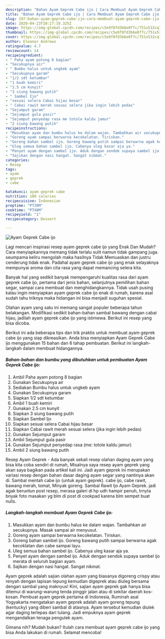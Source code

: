 ```yaml
---
description: "Bahan Ayam Geprek Cabe ijo | Cara Membuat Ayam Geprek Cabe ijo Yang Bikin Ngiler"
title: "Bahan Ayam Geprek Cabe ijo | Cara Membuat Ayam Geprek Cabe ijo Yang Bikin Ngiler"
slug: 197-bahan-ayam-geprek-cabe-ijo-cara-membuat-ayam-geprek-cabe-ijo-yang-bikin-ngiler
date: 2020-04-23T10:17:19.325Z
image: https://img-global.cpcdn.com/recipes/c5e9f8fd3b6e0f7c/751x532cq70/ayam-geprek-cabe-ijo-foto-resep-utama.jpg
thumbnail: https://img-global.cpcdn.com/recipes/c5e9f8fd3b6e0f7c/751x532cq70/ayam-geprek-cabe-ijo-foto-resep-utama.jpg
cover: https://img-global.cpcdn.com/recipes/c5e9f8fd3b6e0f7c/751x532cq70/ayam-geprek-cabe-ijo-foto-resep-utama.jpg
author: Eleanor Andrews
ratingvalue: 4.7
reviewcount: 14
recipeingredient:
- " Paha ayam potong 8 bagian"
- "Secukupnya air"
- " Bumbu halus untuk ungkeb ayam"
- "Secukupnya garam"
- "1/2 sdt ketumbar"
- "1 buah kemiri"
- "2.5 cm kunyit"
- "3 siung bawang putih"
- " Sambel Ijo"
- "sesuai selera Cabai hijau besar"
- " Cabai rawit merah sesuai selera jika ingin lebih pedas"
- "Sejumput garam"
- "Sejumput gula pasir"
- "Sejumput penyedap rasa me totole kaldu jamur"
- "2 siung bawang putih"
recipeinstructions:
- "Masukkan ayam dan bumbu halus ke dalam wajan. Tambahkan air secukupnya. Masak sampai air menyusut."
- "Goreng ayam sampai berwarna kecokelatan. Tiriskan."
- "Goreng bahan sambel ijo. Goreng bawang putih sampai berwarna agak kecoklatan dan cabe sampai layu."
- "Uleg semua bahan sambel ijo. Cabenya uleg kasar aja ya."
- "Penyet ayam dengan sambel ijo. Aduk dengan sendok supaya sambel ijo merata di seluruh bagian ayam."
- "Sajikan dengan nasi hangat. Sangat nikmat."
categories:
- Resep
tags:
- ayam
- geprek
- cabe

katakunci: ayam geprek cabe 
nutrition: 109 calories
recipecuisine: Indonesian
preptime: "PT30M"
cooktime: "PT48M"
recipeyield: "1"
recipecategory: Dessert

---
```



![Ayam Geprek Cabe ijo](https://img-global.cpcdn.com/recipes/c5e9f8fd3b6e0f7c/751x532cq70/ayam-geprek-cabe-ijo-foto-resep-utama.jpg)

Lagi mencari inspirasi resep ayam geprek cabe ijo yang Enak Dan Mudah? Cara menyiapkannya memang tidak terlalu sulit namun tidak gampang juga. seumpama keliru mengolah maka hasilnya Tidak Memuaskan dan justru cenderung tidak enak. Padahal ayam geprek cabe ijo yang enak selayaknya mempunyai aroma dan cita rasa yang dapat memancing selera kita.

Banyak hal yang sedikit banyak mempengaruhi kualitas rasa dari ayam geprek cabe ijo, pertama dari jenis bahan, selanjutnya pemilihan bahan segar, sampai cara membuat dan menghidangkannya. Tidak usah pusing kalau ingin menyiapkan ayam geprek cabe ijo enak di rumah, karena asal sudah tahu triknya maka hidangan ini bisa menjadi suguhan spesial.

Olahan ayam yang satu ini memang sangat populer beberapa tahun belakangan. Modifikasi sedikit bahan-bahan sambal bawang dengan cabai hijau, jadilah ayam geprek cabe ijo yang istimewa. Berikut ini resep yang bisa dicoba.


Berikut ini ada beberapa tips dan trik praktis untuk membuat ayam geprek cabe ijo yang siap dikreasikan. Anda bisa menyiapkan Ayam Geprek Cabe ijo menggunakan 15 bahan dan 6 tahap pembuatan. Berikut ini langkah-langkah dalam membuat hidangannya.

<!--inarticleads1-->

##### Bahan-bahan dan bumbu yang dibutuhkan untuk pembuatan Ayam Geprek Cabe ijo:

1. Ambil  Paha ayam potong 8 bagian
1. Gunakan Secukupnya air
1. Sediakan  Bumbu halus untuk ungkeb ayam
1. Gunakan Secukupnya garam
1. Siapkan 1/2 sdt ketumbar
1. Ambil 1 buah kemiri
1. Gunakan 2.5 cm kunyit
1. Siapkan 3 siung bawang putih
1. Siapkan  Sambel Ijo
1. Siapkan sesuai selera Cabai hijau besar
1. Siapkan  Cabai rawit merah sesuai selera (jika ingin lebih pedas)
1. Gunakan Sejumput garam
1. Ambil Sejumput gula pasir
1. Gunakan Sejumput penyedap rasa (me: totole kaldu jamur)
1. Ambil 2 siung bawang putih


Resep Ayam Geprek - Ada banyak sekali resep olahan daging ayam yang bisa kita coba sendiri di rumah, Misalnya saya resep ayam geprek yang akan saya bagikan pada artikel kali ini. Jadi ayam geprek ini merupakan variasi resep dengan bahan dasar daging ayam segar yang nantinya akan di. Sambal mentah cabe ijo (untuk ayam geprek). cabe ijo, cabe rawit, bawang merah, tomat, Minyak goreng. Sambal Rawit Ijo Ayam Geprek. jadi agak beruntun post resep, merasa galeri di hp udh hampir penuh, trnyta bnyak foto masakan yg blm di post di cookpad karena blm sempet buat nulis. 

<!--inarticleads2-->

##### Langkah-langkah membuat Ayam Geprek Cabe ijo:

1. Masukkan ayam dan bumbu halus ke dalam wajan. Tambahkan air secukupnya. Masak sampai air menyusut.
1. Goreng ayam sampai berwarna kecokelatan. Tiriskan.
1. Goreng bahan sambel ijo. Goreng bawang putih sampai berwarna agak kecoklatan dan cabe sampai layu.
1. Uleg semua bahan sambel ijo. Cabenya uleg kasar aja ya.
1. Penyet ayam dengan sambel ijo. Aduk dengan sendok supaya sambel ijo merata di seluruh bagian ayam.
1. Sajikan dengan nasi hangat. Sangat nikmat.


Ayam geprek adalah sajian olahan ayam yang biasanya digoreng crispy atau renyah dengan lapisan tepung kemudian digeprek atau diuleg bersama dengan sambal yang maknyus! Kini, sajian ayam geprek gak hanya bisa ditemui di warung-warung tenda pinggir jalan atau di sekitar daerah kos-kosan. Pembuat ayam geprek pertama di Indonesia, Ruminah asal Yogyakarta mengatakan ayam geprek adalah ayam goreng tepung (kentucky) yang diberi sambal di atasnya. Ayam tersebut kemudian diulek agar daging terlepas dari tulang. Jadi empuknya ayam geprek mengandalkan tenaga pengulek ayam. 

Gimana nih? Mudah bukan? Itulah cara membuat ayam geprek cabe ijo yang bisa Anda lakukan di rumah. Selamat mencoba!

